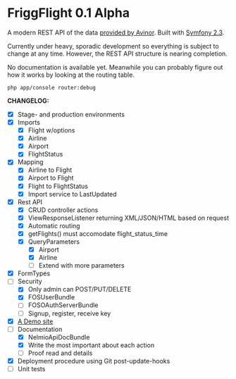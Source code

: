FriggFlight 0.1 Alpha
========

A modern REST API of the data [provided by Avinor](http://www.avinor.no/avinor/trafikk/50_Flydata). Built with [Symfony 2.3](https://github.com/symfony/symfony).

Currently under heavy, sporadic development so everything is subject to change at any time. However, the REST API structure is nearing completion.

No documentation is available yet. Meanwhile you can probably figure out how it works by looking at the routing table.

	php app/console router:debug

**CHANGELOG:**

- [x] Stage- and production environments
- [x] Imports
    - [x] Flight w/options
    - [x] Airline
    - [x] Airport
    - [x] FlightStatus
- [x] Mapping
    - [x] Airline to Flight
    - [x] Airport to Flight
    - [x] Flight to FlightStatus
    - [x] Import service to LastUpdated
- [x] Rest API
    - [x] CRUD controller actions
    - [x] ViewResponseListener returning XML/JSON/HTML based on request
    - [x] Automatic routing
    - [x] getFlights() must accomodate flight_status_time
    - [x] QueryParameters
    	- [x] Airport
    	- [x] Airline
    	- [ ] Extend with more parameters
- [x] FormTypes
- [ ] Security
	- [x] Only admin can POST/PUT/DELETE 
    - [x] FOSUserBundle
    - [ ] FOSOAuthServerBundle
    - [ ] Signup, register, receive key
- [x] [A Demo site](http://www.flyapi.no/demo)
- [ ] Documentation
	- [x] NelmioApiDocBundle
	- [x] Write the most important about each action
	- [ ] Proof read and details
- [x] Deployment procedure using Git post-update-hooks
- [ ] Unit tests
